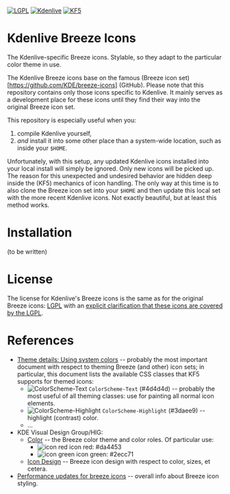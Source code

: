 [![LGPL](https://img.shields.io/badge/license-LGPL%20License-blue.svg)](COPYING-ICONS) [![Kdenlive](https://img.shields.io/badge/NLE-Kdenlive-brightgreen.svg)](https://www.kdenlive.org) [![KF5](https://img.shields.io/badge/desktop-KF5-green.svg)](https://www.kde.org)

# Kdenlive Breeze Icons

The Kdenlive-specific Breeze icons. Stylable, so they adapt to the particular color theme in use.

The Kdenlive Breeze icons base on the famous (Breeze icon set)[https://github.com/KDE/breeze-icons] (GitHub). Please note that this repository contains only those icons specific to Kdenlive. It mainly serves as a development place for these icons until they find their way into the original Breeze icon set.

This repository is especially useful when you:

1. compile Kdenlive yourself,
2. _and_ install it into some other place than a system-wide location, such as inside your `$HOME`.
 
Unfortunately, with this setup, any updated Kdenlive icons installed into your local install will simply be ignored. Only new icons will be picked up. The reason for this unexpected and undesired behavior are hidden deep inside the (KF5) mechanics of icon handling. The only way at this time is to also clone the Breeze icon set into your `$HOME` and then update this local set with the more recent Kdenlive icons. Not exactly beautiful, but at least this method works.

# Installation

(to be written)

# License

The license for Kdenlive's Breeze icons is the same as for the original Breeze icons: [LGPL](COPYING.LIB) with an [explicit clarification that these icons are covered by the LGPL](COPYING-ICONS).

# References

* [Theme details: Using system colors](https://techbase.kde.org/Development/Tutorials/Plasma4/ThemeDetails#Using_system_colors) -- probably the most important document with respect to theming Breeze (and other) icon sets; in particular, this document lists the available CSS classes that KF5 supports for themed icons:
  * ![ColorScheme-Text](https://img.shields.io/badge/color-ColorScheme--Text-4d4d4d.svg) `ColorScheme-Text` (#4d4d4d) -- probably the most useful of all theming classes: use for painting all normal icon elements.
  * ![ColorScheme-Highlight](https://img.shields.io/badge/color-ColorScheme--Highlight-3daee9.svg) `ColorScheme-Highlight` (#3daee9) -- highlight (contrast) color.
  * ...
* KDE Visual Design Group/HIG:
  * [Color](https://community.kde.org/KDE_Visual_Design_Group/HIG/Color) -- the Breeze color theme and color roles. Of particular use:
    * ![icon red](https://img.shields.io/badge/color-icon%20red-da4453.svg) icon red: #da4453
    * ![icon green](https://img.shields.io/badge/color-icon%20green-2ecc71.svg) icon green: #2ecc71
  * [Icon Design](https://community.kde.org/KDE_Visual_Design_Group/HIG/IconDesign) -- Breeze icon design with respect to color, sizes, et cetera.
* [Performance updates for breeze icons](https://kdeonlinux.wordpress.com/2016/04/25/performance-update-for-breeze-icons/) -- overall info about Breeze icon styling.
